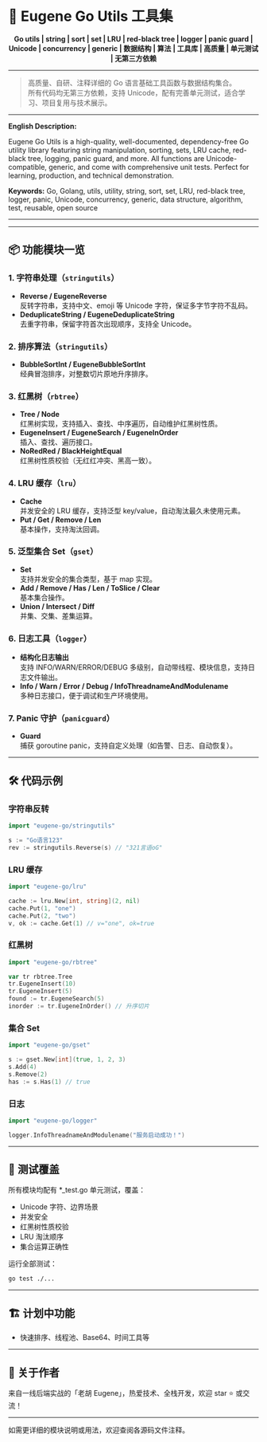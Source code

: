 
# 🧰 Eugene Go Utils 工具集

<div align="center">

<b>Go utils | string | sort | set | LRU | red-black tree | logger | panic guard | Unicode | concurrency | generic | 数据结构 | 算法 | 工具库 | 高质量 | 单元测试 | 无第三方依赖</b>

</div>

---

> 高质量、自研、注释详细的 Go 语言基础工具函数与数据结构集合。  
> 所有代码均无第三方依赖，支持 Unicode，配有完善单元测试，适合学习、项目复用与技术展示。

---

**English Description:**

Eugene Go Utils is a high-quality, well-documented, dependency-free Go utility library featuring string manipulation, sorting, sets, LRU cache, red-black tree, logging, panic guard, and more. All functions are Unicode-compatible, generic, and come with comprehensive unit tests. Perfect for learning, production, and technical demonstration.

**Keywords:** Go, Golang, utils, utility, string, sort, set, LRU, red-black tree, logger, panic, Unicode, concurrency, generic, data structure, algorithm, test, reusable, open source

---

---


## 📦 功能模块一览

### 1. 字符串处理（`stringutils`）

- **Reverse / EugeneReverse**  
  反转字符串，支持中文、emoji 等 Unicode 字符，保证多字节字符不乱码。
- **DeduplicateString / EugeneDeduplicateString**  
  去重字符串，保留字符首次出现顺序，支持全 Unicode。

### 2. 排序算法（`stringutils`）

- **BubbleSortInt / EugeneBubbleSortInt**  
  经典冒泡排序，对整数切片原地升序排序。

### 3. 红黑树（`rbtree`）

- **Tree / Node**  
  红黑树实现，支持插入、查找、中序遍历，自动维护红黑树性质。
- **EugeneInsert / EugeneSearch / EugeneInOrder**  
  插入、查找、遍历接口。
- **NoRedRed / BlackHeightEqual**  
  红黑树性质校验（无红红冲突、黑高一致）。

### 4. LRU 缓存（`lru`）

- **Cache**  
  并发安全的 LRU 缓存，支持泛型 key/value，自动淘汰最久未使用元素。
- **Put / Get / Remove / Len**  
  基本操作，支持淘汰回调。

### 5. 泛型集合 Set（`gset`）

- **Set**  
  支持并发安全的集合类型，基于 map 实现。
- **Add / Remove / Has / Len / ToSlice / Clear**  
  基本集合操作。
- **Union / Intersect / Diff**  
  并集、交集、差集运算。

### 6. 日志工具（`logger`）

- **结构化日志输出**  
  支持 INFO/WARN/ERROR/DEBUG 多级别，自动带线程、模块信息，支持日志文件输出。
- **Info / Warn / Error / Debug / InfoThreadnameAndModulename**  
  多种日志接口，便于调试和生产环境使用。

### 7. Panic 守护（`panicguard`）

- **Guard**  
  捕获 goroutine panic，支持自定义处理（如告警、日志、自动恢复）。

---

## 🛠️ 代码示例

### 字符串反转

```go
import "eugene-go/stringutils"

s := "Go语言123"
rev := stringutils.Reverse(s) // "321言语oG"
```

### LRU 缓存

```go
import "eugene-go/lru"

cache := lru.New[int, string](2, nil)
cache.Put(1, "one")
cache.Put(2, "two")
v, ok := cache.Get(1) // v="one", ok=true
```

### 红黑树

```go
import "eugene-go/rbtree"

var tr rbtree.Tree
tr.EugeneInsert(10)
tr.EugeneInsert(5)
found := tr.EugeneSearch(5)
inorder := tr.EugeneInOrder() // 升序切片
```

### 集合 Set

```go
import "eugene-go/gset"

s := gset.New[int](true, 1, 2, 3)
s.Add(4)
s.Remove(2)
has := s.Has(1) // true
```

### 日志

```go
import "eugene-go/logger"

logger.InfoThreadnameAndModulename("服务启动成功！")
```

---

## 🧪 测试覆盖

所有模块均配有 *_test.go 单元测试，覆盖：

- Unicode 字符、边界场景
- 并发安全
- 红黑树性质校验
- LRU 淘汰顺序
- 集合运算正确性

运行全部测试：

```sh
go test ./...
```

---

## 🏗️ 计划中功能

- 快速排序、线程池、Base64、时间工具等

---

## 👑 关于作者

来自一线后端实战的「老胡 Eugene」，热爱技术、全栈开发，欢迎 star ⭐ 或交流！

---

如需更详细的模块说明或用法，欢迎查阅各源码文件注释。
